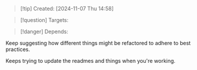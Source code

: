 
>[!tip] Created: [2024-11-07 Thu 14:58]

>[!question] Targets: 

>[!danger] Depends: 

Keep suggesting how different things might be refactored to adhere to best practices.

Keeps trying to update the readmes and things when you're working.